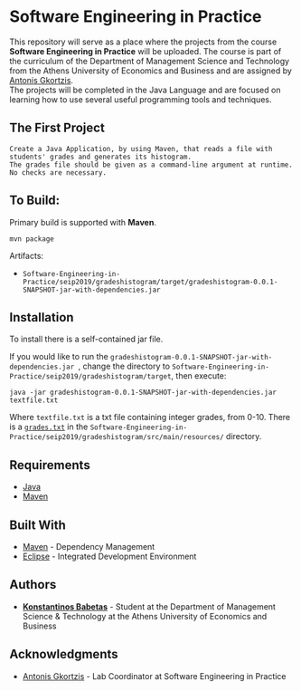 # Software Engineering in Practice

This repository will serve as a place where the projects from the course **Software Engineering in Practice**  will be uploaded. The course is part of the curriculum of the Department of Management Science and Technology from the Athens University of Economics and Business and are assigned by [Antonis Gkortzis](https://github.com/AntonisGkortzis). \
The projects will be completed in the Java Language and are focused on learning how to use several useful programming tools and techniques.

## The First Project
```
Create a Java Application, by using Maven, that reads a file with students' grades and generates its histogram.
The grades file should be given as a command-line argument at runtime. No checks are necessary.
```
## To Build:
Primary build is supported with **Maven**.
```
mvn package
```
Artifacts:
* ``` Software-Engineering-in-Practice/seip2019/gradeshistogram/target/gradeshistogram-0.0.1-SNAPSHOT-jar-with-dependencies.jar ```
## Installation
To install there is  a self-contained jar file.

If you would like to run the ```gradeshistogram-0.0.1-SNAPSHOT-jar-with-dependencies.jar ```, change the directory to ```Software-Engineering-in-Practice/seip2019/gradeshistogram/target```, then execute:

```
java -jar gradeshistogram-0.0.1-SNAPSHOT-jar-with-dependencies.jar textfile.txt
```
Where ```textfile.txt``` is a txt file containing integer grades, from 0-10. There is a [```grades.txt```](https://github.com/kbabetas/Software-Engineering-in-Practice/blob/development/seip2019/gradeshistogram/src/main/resources/grades.txt) in the ```Software-Engineering-in-Practice/seip2019/gradeshistogram/src/main/resources/``` directory.

## Requirements

* [Java](http://www.oracle.com/technetwork/java/javase/downloads/jdk9-downloads-3848520.html)
* [Maven](https://maven.apache.org/)

## Built With
* [Maven](https://maven.apache.org/) - Dependency Management
* [Eclipse](https://www.eclipse.org/downloads/packages/release/2018-12/r/eclipse-ide-java-developers) - Integrated Development Environment

## Authors

* [**Konstantinos Babetas**](https://github.com/kbabetas) - Student at the Department of Management Science & Technology at the Athens University of Economics and Business

## Acknowledgments

* [Antonis Gkortzis](https://github.com/AntonisGkortzis) - Lab Coordinator at Software Engineering in Practice
